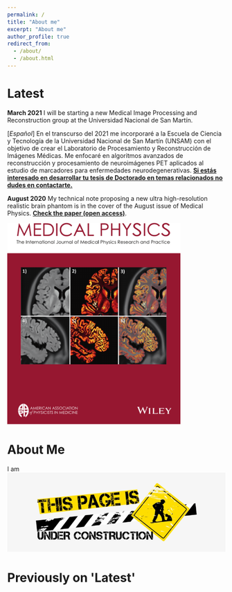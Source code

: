 ```yaml
---
permalink: /
title: "About me"
excerpt: "About me"
author_profile: true
redirect_from: 
  - /about/
  - /about.html
---
```



Latest
======

**March 2021** I will be starting a new Medical Image Processing and Reconstruction group at the Universidad Nacional de 
San Martín.

[*Español*] En el transcurso del 2021 me incorporaré a la Escuela de Ciencia y Tecnología de la Universidad
Nacional de San Martín (UNSAM) con el objetivo de crear el Laboratorio de Procesamiento y Reconstrucción de Imágenes Médicas.
Me enfocaré en algoritmos avanzados de reconstrucción y procesamiento de neuroimágenes PET aplicados al estudio de marcadores 
para enfermedades neurodegenerativas. [**Si estás interesado en desarrollar tu tesis de Doctorado en temas relacionados no dudes en contactarte.**](/jobs/jobs.md)



**August 2020** My technical note proposing a new ultra high-resolution realistic brain phantom is in the cover of 
the August issue of Medical Physics. [**Check the paper (open access)**](https://doi.org/10.1002/mp.14218).

<img src="../images/CoverMedicalPhysics.png" width="400" />
<!---![Under Construction](../images/CoverMedicalPhysics.png)-->


About Me
======

I am 
![Under Construction](../images/free-under-construction-image.jpg)

Previously on 'Latest'
======

